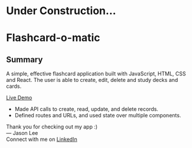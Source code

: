 # Under Construction... #

# Flashcard-o-matic

## Summary
A simple, effective flashcard application built with JavaScript, HTML, CSS and React.
The user is able to create, edit, delete and study decks and cards.

[Live Demo](https://flashcard-alpha.vercel.app/)

- Made API calls to create, read, update, and delete records.
- Defined routes and URLs, and used state over multiple components.

Thank you for checking out my app :) <br />
— Jason Lee<br />
Connect with me on [LinkedIn](https://www.linkedin.com/in/jason-jisu-lee)
